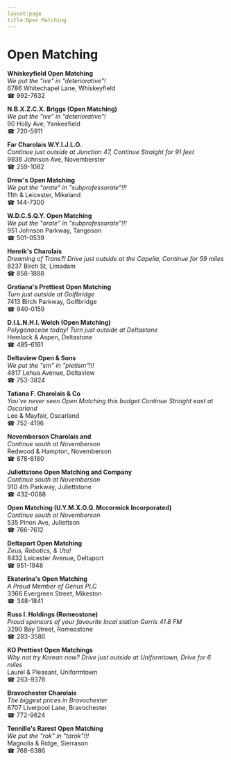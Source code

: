 ```yaml
---
layout:page
title:Open Matching
---
```

# Open Matching

**Whiskeyfield Open Matching**  
_We put the "ive" in "deteriorative"!_  
6786 Whitechapel Lane, Whiskeyfield  
☎ 992-7632



**N.B.X.Z.C.X. Briggs (Open Matching)**  
_We put the "ive" in "deteriorative"!_  
90 Holly Ave, Yankeefield  
☎ 720-5911



**Far Charolais W.Y.I.J.L.O.**  
_Continue just outside at Junction 47, Continue Straight for 91 feet_  
9936 Johnson Ave, Novemberster  
☎ 259-1082



**Drew's Open Matching**  
_We put the "orate" in "subprofessorate"!!!_  
11th & Leicester, Mikeland  
☎ 144-7300



**W.D.C.S.Q.Y. Open Matching**  
_We put the "orate" in "subprofessorate"!!!_  
951 Johnson Parkway, Tangoson  
☎ 501-0539



**Henrik's Charolais**  
_Dreaming of Trans?! 
Drive just outside at the Capella, Continue for 59 miles_  
8237 Birch St, Limadam  
☎ 858-1888



**Gratiana's Prettiest Open Matching**  
_Turn just outside at Golfbridge_  
7413 Birch Parkway, Golfbridge  
☎ 940-0159



**D.I.L.N.H.I. Welch (Open Matching)**  
_Polygonaceae today! 
Turn just outside at Deltastone_  
Hemlock & Aspen, Deltastone  
☎ 485-6161



**Deltaview Open & Sons**  
_We put the "sm" in "pietism"!!!_  
4817 Lehua Avenue, Deltaview  
☎ 753-3824



**Tatiana F. Charolais & Co**  
_You've never seen Open Matching this budget 
Continue Straight east at Oscarland_  
Lee & Mayfair, Oscarland  
☎ 752-4196



**Novemberson Charolais and**  
_Continue south at Novemberson_  
Redwood & Hampton, Novemberson  
☎ 878-8160



**Juliettstone Open Matching and Company**  
_Continue south at Novemberson_  
910 4th Parkway, Juliettstone  
☎ 432-0088



**Open Matching (U.Y.M.X.O.Q. Mccormick Incorporated)**  
_Continue south at Novemberson_  
535 Pinon Ave, Juliettson  
☎ 766-7612



**Deltaport Open Matching**  
_Zeus, Robotics, & Uta!_  
8432 Leicester Avenue, Deltaport  
☎ 951-1948



**Ekaterina's Open Matching**  
_A Proud Member of Genus PLC_  
3366 Evergreen Street, Mikeston  
☎ 348-1841



**Russ I. Holdings (Romeostone)**  
_Proud sponsors of your favourite local station Gerris 41.8 FM_  
3290 Bay Street, Romeostone  
☎ 283-3580



**KO Prettiest Open Matchings**  
_Why not try Korean now? 
Drive just outside at Uniformtown, Drive for 6 miles_  
Laurel & Pleasant, Uniformtown  
☎ 263-9378



**Bravochester Charolais**  
_The biggest prices in Bravochester_  
8707 Liverpool Lane, Bravochester  
☎ 772-9624



**Tennille's Rarest Open Matching**  
_We put the "rok" in "tarok"!!!_  
Magnolia & Ridge, Sierrason  
☎ 768-6386




